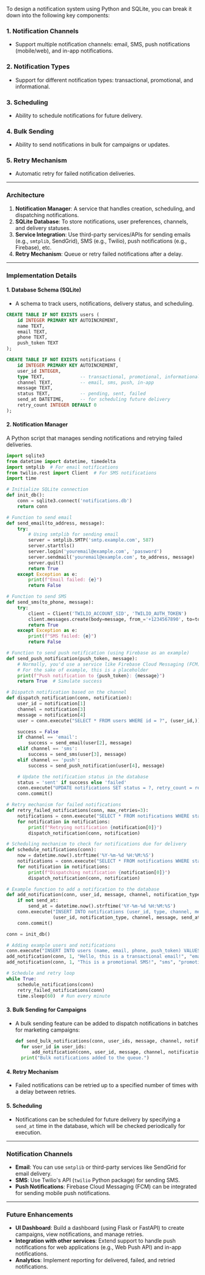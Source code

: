 To design a notification system using Python and SQLite, you can break it down into the following key components:

### **1. Notification Channels**

- Support multiple notification channels: email, SMS, push notifications (mobile/web), and in-app notifications.

### **2. Notification Types**

- Support for different notification types: transactional, promotional, and informational.

### **3. Scheduling**

- Ability to schedule notifications for future delivery.

### **4. Bulk Sending**

- Ability to send notifications in bulk for campaigns or updates.

### **5. Retry Mechanism**

- Automatic retry for failed notification deliveries.

---

### **Architecture**

1. **Notification Manager**: A service that handles creation, scheduling, and dispatching notifications.
2. **SQLite Database**: To store notifications, user preferences, channels, and delivery statuses.
3. **Service Integration**: Use third-party services/APIs for sending emails (e.g., `smtplib`, SendGrid), SMS (e.g., Twilio), push notifications (e.g., Firebase), etc.
4. **Retry Mechanism**: Queue or retry failed notifications after a delay.

---

### **Implementation Details**

#### **1. Database Schema (SQLite)**

- A schema to track users, notifications, delivery status, and scheduling.

```sql
CREATE TABLE IF NOT EXISTS users (
    id INTEGER PRIMARY KEY AUTOINCREMENT,
    name TEXT,
    email TEXT,
    phone TEXT,
    push_token TEXT
);

CREATE TABLE IF NOT EXISTS notifications (
    id INTEGER PRIMARY KEY AUTOINCREMENT,
    user_id INTEGER,
    type TEXT,             -- transactional, promotional, informational
    channel TEXT,          -- email, sms, push, in-app
    message TEXT,
    status TEXT,           -- pending, sent, failed
    send_at DATETIME,      -- for scheduling future delivery
    retry_count INTEGER DEFAULT 0
);
```

#### **2. Notification Manager**

A Python script that manages sending notifications and retrying failed deliveries.

```python
import sqlite3
from datetime import datetime, timedelta
import smtplib  # For email notifications
from twilio.rest import Client  # For SMS notifications
import time

# Initialize SQLite connection
def init_db():
    conn = sqlite3.connect('notifications.db')
    return conn

# Function to send email
def send_email(to_address, message):
    try:
        # Using smtplib for sending email
        server = smtplib.SMTP('smtp.example.com', 587)
        server.starttls()
        server.login('youremail@example.com', 'password')
        server.sendmail('youremail@example.com', to_address, message)
        server.quit()
        return True
    except Exception as e:
        print(f"Email failed: {e}")
        return False

# Function to send SMS
def send_sms(to_phone, message):
    try:
        client = Client('TWILIO_ACCOUNT_SID', 'TWILIO_AUTH_TOKEN')
        client.messages.create(body=message, from_='+1234567890', to=to_phone)
        return True
    except Exception as e:
        print(f"SMS failed: {e}")
        return False

# Function to send push notification (using Firebase as an example)
def send_push_notification(push_token, message):
    # Normally, you'd use a service like Firebase Cloud Messaging (FCM)
    # For the sake of example, this is a placeholder
    print(f"Push notification to {push_token}: {message}")
    return True  # Simulate success

# Dispatch notification based on the channel
def dispatch_notification(conn, notification):
    user_id = notification[1]
    channel = notification[3]
    message = notification[4]
    user = conn.execute("SELECT * FROM users WHERE id = ?", (user_id,)).fetchone()

    success = False
    if channel == 'email':
        success = send_email(user[2], message)
    elif channel == 'sms':
        success = send_sms(user[3], message)
    elif channel == 'push':
        success = send_push_notification(user[4], message)

    # Update the notification status in the database
    status = 'sent' if success else 'failed'
    conn.execute("UPDATE notifications SET status = ?, retry_count = retry_count + 1 WHERE id = ?", (status, notification[0]))
    conn.commit()

# Retry mechanism for failed notifications
def retry_failed_notifications(conn, max_retries=3):
    notifications = conn.execute("SELECT * FROM notifications WHERE status = 'failed' AND retry_count < ?", (max_retries,)).fetchall()
    for notification in notifications:
        print(f"Retrying notification {notification[0]}")
        dispatch_notification(conn, notification)

# Scheduling mechanism to check for notifications due for delivery
def schedule_notifications(conn):
    now = datetime.now().strftime('%Y-%m-%d %H:%M:%S')
    notifications = conn.execute("SELECT * FROM notifications WHERE status = 'pending' AND send_at <= ?", (now,)).fetchall()
    for notification in notifications:
        print(f"Dispatching notification {notification[0]}")
        dispatch_notification(conn, notification)

# Example function to add a notification to the database
def add_notification(conn, user_id, message, channel, notification_type, send_at=None):
    if not send_at:
        send_at = datetime.now().strftime('%Y-%m-%d %H:%M:%S')
    conn.execute("INSERT INTO notifications (user_id, type, channel, message, status, send_at) VALUES (?, ?, ?, ?, 'pending', ?)",
                 (user_id, notification_type, channel, message, send_at))
    conn.commit()

conn = init_db()

# Adding example users and notifications
conn.execute("INSERT INTO users (name, email, phone, push_token) VALUES (?, ?, ?, ?)", ("John Doe", "john@example.com", "+1234567890", "push_token_123"))
add_notification(conn, 1, "Hello, this is a transactional email!", "email", "transactional")
add_notification(conn, 1, "This is a promotional SMS!", "sms", "promotional", (datetime.now() + timedelta(minutes=2)).strftime('%Y-%m-%d %H:%M:%S'))

# Schedule and retry loop
while True:
    schedule_notifications(conn)
    retry_failed_notifications(conn)
    time.sleep(60)  # Run every minute
```

#### **3. Bulk Sending for Campaigns**

- A bulk sending feature can be added to dispatch notifications in batches for marketing campaigns:
  
  ```python
  def send_bulk_notifications(conn, user_ids, message, channel, notification_type):
    for user_id in user_ids:
        add_notification(conn, user_id, message, channel, notification_type)
    print("Bulk notifications added to the queue.")
  ```

#### **4. Retry Mechanism**

- Failed notifications can be retried up to a specified number of times with a delay between retries.

#### **5. Scheduling**

- Notifications can be scheduled for future delivery by specifying a `send_at` time in the database, which will be checked periodically for execution.

---

### **Notification Channels**

- **Email**: You can use `smtplib` or third-party services like SendGrid for email delivery.
- **SMS**: Use Twilio's API (`twilio` Python package) for sending SMS.
- **Push Notifications**: Firebase Cloud Messaging (FCM) can be integrated for sending mobile push notifications.

---

### **Future Enhancements**

- **UI Dashboard**: Build a dashboard (using Flask or FastAPI) to create campaigns, view notifications, and manage retries.
- **Integration with other services**: Extend support to handle push notifications for web applications (e.g., Web Push API) and in-app notifications.
- **Analytics**: Implement reporting for delivered, failed, and retried notifications.
